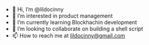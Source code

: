 - 👋 Hi, I’m @lildocinny
- 👀 I’m interested in product management
- 🌱 I’m currently learning Blockhachin development
- 💞️ I’m looking to collaborate on building a shell script  
- 📫 How to reach me at lildocinny@gmail.com

<!---
lildocinny/lildocinny is a ✨ special ✨ repository because its `README.md` (this file) appears on your GitHub profile.
You can click the Preview link to take a look at your changes.
--->
